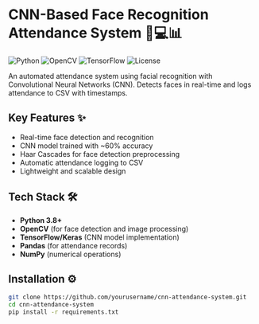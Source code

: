 # CNN-Based Face Recognition Attendance System 👨💻📊

![Python](https://img.shields.io/badge/Python-3.8%2B-blue)
![OpenCV](https://img.shields.io/badge/OpenCV-4.5%2B-orange)
![TensorFlow](https://img.shields.io/badge/TensorFlow-2.0%2B-red)
![License](https://img.shields.io/badge/License-MIT-green)

An automated attendance system using facial recognition with Convolutional Neural Networks (CNN). Detects faces in real-time and logs attendance to CSV with timestamps.

## Key Features ✨
- Real-time face detection and recognition
- CNN model trained with ~60% accuracy
- Haar Cascades for face detection preprocessing
- Automatic attendance logging to CSV
- Lightweight and scalable design

## Tech Stack 🛠️
- **Python 3.8+**
- **OpenCV** (for face detection and image processing)
- **TensorFlow/Keras** (CNN model implementation)
- **Pandas** (for attendance records)
- **NumPy** (numerical operations)

## Installation ⚙️
```bash
git clone https://github.com/yourusername/cnn-attendance-system.git
cd cnn-attendance-system
pip install -r requirements.txt

